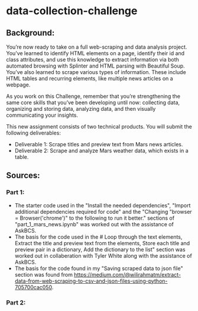 # data-collection-challenge
## **Background:**

You’re now ready to take on a full web-scraping and data analysis project. You’ve learned to identify HTML elements on a page, identify their id and class attributes, and use this knowledge to extract information via both automated browsing with Splinter and HTML parsing with Beautiful Soup. You’ve also learned to scrape various types of information. These include HTML tables and recurring elements, like multiple news articles on a webpage.

As you work on this Challenge, remember that you’re strengthening the same core skills that you’ve been developing until now: collecting data, organizing and storing data, analyzing data, and then visually communicating your insights.

This new assignment consists of two technical products. You will submit the following deliverables:
- Deliverable 1: Scrape titles and preview text from Mars news articles.
- Deliverable 2: Scrape and analyze Mars weather data, which exists in a table.

## **Sources:**
### **Part 1:**
- The starter code used in the "Install the needed dependencies", "Import additional dependencies required for code" and the "Changing "browser = Browser('chrome')" to the following to run it better." sections of "part_1_mars_news.ipynb" was worked out with the assistance of AskBCS.
- The basis for the code used in the # Loop through the text elements, Extract the title and preview text from the elements, Store each title and preview pair in a dictionary, Add the dictionary to the list" section was worked out in collaberation with Tyler White along with the assistance of AskBCS.
- The basis for the code found in my "Saving scraped data to json file" section was found from https://medium.com/@wilirahmatm/extract-data-from-web-scraping-to-csv-and-json-files-using-python-705700cac050.
### **Part 2:**